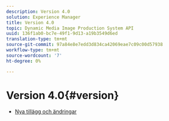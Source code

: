 ```yaml
---
description: Version 4.0
solution: Experience Manager
title: Version 4.0
topic: Dynamic Media Image Production System API
uuid: 136f1ab0-bc7e-49f1-9d13-a19b3549d6ed
translation-type: tm+mt
source-git-commit: 97a84e8e7edd3d834ca42069eae7c09c00d57938
workflow-type: tm+mt
source-wordcount: '7'
ht-degree: 0%

---
```



# Version 4.0{#version}

* [Nya tillägg och ändringar](r-4-0-new.md)
